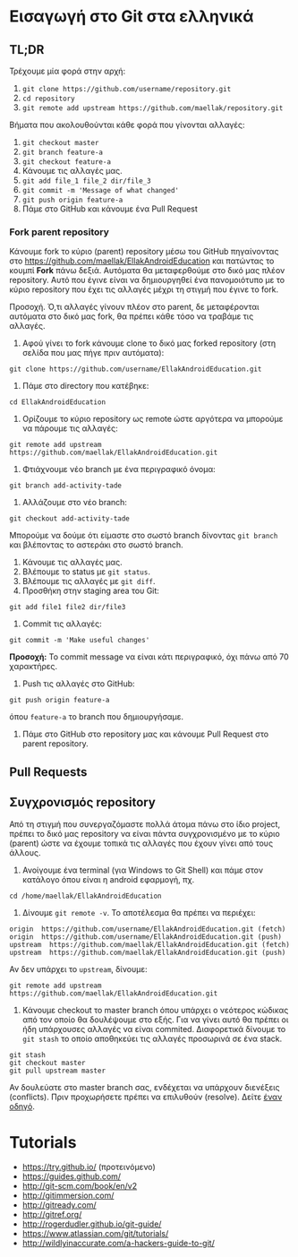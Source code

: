 # Εισαγωγή στο Git στα ελληνικά

## TL;DR

Τρέχουμε μία φορά στην αρχή:

1. `git clone https://github.com/username/repository.git`
1. `cd repository`
1. `git remote add upstream https://github.com/maellak/repository.git`


Βήματα που ακολουθούνται κάθε φορά που γίνονται αλλαγές:

1. `git checkout master`
1. `git branch feature-a`
1. `git checkout feature-a`
1. Κάνουμε τις αλλαγές μας.
1. `git add file_1 file_2 dir/file_3`
1. `git commit -m 'Message of what changed'`
1. `git push origin feature-a`
1. Πάμε στο GitHub και κάνουμε ένα Pull Request

### Fork parent repository

Κάνουμε fork το κύριο (parent) repository μέσω του GitHub πηγαίνοντας στο
https://github.com/maellak/EllakAndroidEducation και πατώντας το κουμπί **Fork** πάνω
δεξιά. Αυτόματα θα μεταφερθούμε στο δικό μας πλέον repository. Αυτό που έγινε
είναι να δημιουργηθεί ένα πανομοιότυπο με το κύριο repository που έχει τις αλλαγές μέχρι τη στιγμή που έγινε το fork.

Προσοχή. Ό,τι αλλαγές γίνουν πλέον στο parent, δε μεταφέρονται αυτόματα στο
δικό μας fork, θα πρέπει κάθε τόσο να τραβάμε τις αλλαγές.


1. Αφού γίνει το fork κάνουμε clone το δικό μας forked repository (στη σελίδα που μας πήγε πριν αυτόματα):

  ```
  git clone https://github.com/username/EllakAndroidEducation.git
  ```

1. Πάμε στο directory που κατέβηκε:

  ```
  cd EllakAndroidEducation
  ```

1. Ορίζουμε το κύριο repository ως remote ώστε αργότερα να μπορούμε να πάρουμε
τις αλλαγές:

  ```
  git remote add upstream https://github.com/maellak/EllakAndroidEducation.git
  ```

1. Φτιάχνουμε νέο branch με ένα περιγραφικό όνομα:

  ```
  git branch add-activity-tade
  ```

1. Αλλάζουμε στο νέο branch:

  ```
  git checkout add-activity-tade
  ```

  Μπορούμε να δούμε ότι είμαστε στο σωστό branch δίνοντας `git branch` και
  βλέποντας το αστεράκι στο σωστό branch.

1. Κάνουμε τις αλλαγές μας.
1. Βλέπουμε το status με `git status`.
1. Βλέπουμε τις αλλαγές με `git diff`.
1. Προσθήκη στην staging area του Git:

  ```
  git add file1 file2 dir/file3
  ```

1. Commit τις αλλαγές:

  ```
  git commit -m 'Make useful changes'
  ```

  **Προσοχή:** Το commit message να είναι κάτι περιγραφικό, όχι πάνω από 70
  χαρακτήρες.

1. Push τις αλλαγές στο GitHub:

  ```
  git push origin feature-a
  ```

  όπου `feature-a` το branch που δημιουργήσαμε.

1. Πάμε στο GitHub στο repository μας και κάνουμε Pull Request στο parent repository.

## Pull Requests


## Συγχρονισμός repository

Από τη στιγμή που συνεργαζόμαστε πολλά άτομα πάνω στο ίδιο project, πρέπει το
δικό μας repository να είναι πάντα συγχρονισμένο με το κύριο (parent) ώστε να έχουμε τοπικά
τις αλλαγές που έχουν γίνει από τους άλλους.

1. Ανοίγουμε ένα terminal (για Windows το Git Shell) και πάμε στον κατάλογο όπου
   είναι η android εφαρμογή, πχ.

  ```
  cd /home/maellak/EllakAndroidEducation
  ```

1. Δίνουμε `git remote -v`. Το αποτέλεσμα θα πρέπει να περιέχει:

  ```
  origin  https://github.com/username/EllakAndroidEducation.git (fetch)
  origin  https://github.com/username/EllakAndroidEducation.git (push)
  upstream  https://github.com/maellak/EllakAndroidEducation.git (fetch)
  upstream  https://github.com/maellak/EllakAndroidEducation.git (push)
  ```

  Αν δεν υπάρχει το `upstream`, δίνουμε:

  ```
  git remote add upstream https://github.com/maellak/EllakAndroidEducation.git
  ```

1. Κάνουμε checkout το master branch όπου υπάρχει ο νεότερος κώδικας από τον οποίο
  θα δουλέψουμε στο εξής. Για να γίνει αυτό θα πρέπει οι ήδη υπάρχουσες αλλαγές να
  είναι commited. Διαφορετικά δίνουμε το `git stash` το οποίο αποθηκεύει τις
  αλλαγές προσωρινά σε ένα stack.

  ```
  git stash
  git checkout master
  git pull upstream master
  ```

Αν δουλεύατε στο master branch σας, ενδέχεται να υπάρχουν διενέξεις (conflicts).
Πριν προχωρήσετε πρέπει να επιλυθούν (resolve). Δείτε [έναν οδηγό](https://help.github.com/articles/resolving-a-merge-conflict-from-the-command-line/).


# Tutorials

* https://try.github.io/ (προτεινόμενο)
* https://guides.github.com/
* http://git-scm.com/book/en/v2
* http://gitimmersion.com/
* http://gitready.com/
* http://gitref.org/
* http://rogerdudler.github.io/git-guide/
* https://www.atlassian.com/git/tutorials/
* http://wildlyinaccurate.com/a-hackers-guide-to-git/
